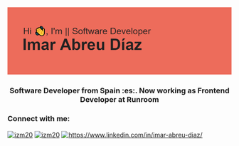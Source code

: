 <img src="header.png"/>

<h3 align="center">Software Developer from Spain :es:. Now working as Frontend Developer at Runroom</h3>

<h3 align="left">Connect with me:</h3>
<p align="left">
<a href="https://codepen.io/izm20" target="blank"><img align="center" src="https://raw.githubusercontent.com/rahuldkjain/github-profile-readme-generator/master/src/images/icons/Social/codepen.svg" alt="izm20" height="30" width="40" /></a>
<a href="https://twitter.com/izm20" target="blank"><img align="center" src="https://raw.githubusercontent.com/rahuldkjain/github-profile-readme-generator/master/src/images/icons/Social/twitter.svg" alt="izm20" height="30" width="40" /></a>
<a href="https://linkedin.com/in/https://www.linkedin.com/in/imar-abreu-diaz/" target="blank"><img align="center" src="https://raw.githubusercontent.com/rahuldkjain/github-profile-readme-generator/master/src/images/icons/Social/linked-in-alt.svg" alt="https://www.linkedin.com/in/imar-abreu-diaz/" height="30" width="40" /></a>
</p>
